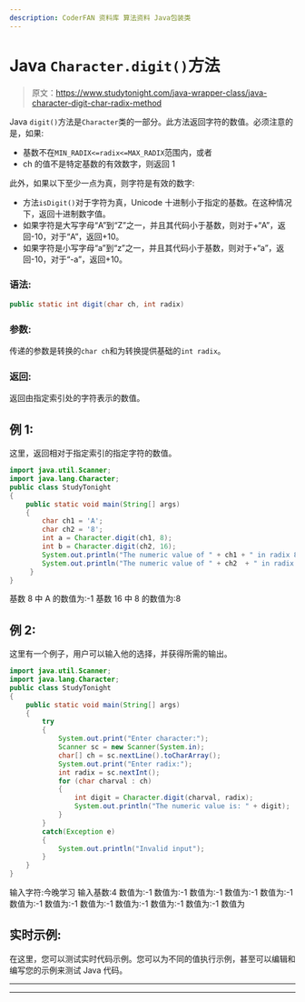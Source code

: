 ```yaml
---
description: CoderFAN 资料库 算法资料 Java包装类
---
```


# Java `Character.digit()`方法

> 原文：<https://www.studytonight.com/java-wrapper-class/java-character-digit-char-radix-method>

Java `digit()`方法是`Character`类的一部分。此方法返回字符的数值。必须注意的是，如果:

*   基数不在`MIN_RADIX<=radix<=MAX_RADIX`范围内，或者
*   ch 的值不是特定基数的有效数字，则返回 1

此外，如果以下至少一点为真，则字符是有效的数字:

*   方法`isDigit()`对于字符为真，Unicode 十进制小于指定的基数。在这种情况下，返回十进制数字值。
*   如果字符是大写字母“A”到“Z”之一，并且其代码小于基数，则对于+“A”，返回-10，对于“A”，返回+10。
*   如果字符是小写字母“a”到“z”之一，并且其代码小于基数，则对于+“a”，返回-10，对于“-a”，返回+10。

### 语法:

```java
public static int digit(char ch, int radix) 
```

### 参数:

传递的参数是转换的`char ch`和为转换提供基础的`int radix`。

### 返回:

返回由指定索引处的字符表示的数值。

## 例 1:

这里，返回相对于指定索引的指定字符的数值。

```java
import java.util.Scanner; 
import java.lang.Character;
public class StudyTonight 
{  
    public static void main(String[] args) 
    {      
        char ch1 = 'A';  
        char ch2 = '8';          
        int a = Character.digit(ch1, 8);  
        int b = Character.digit(ch2, 16);         
        System.out.println("The numeric value of " + ch1 + " in radix 8 is :"+a);  
        System.out.println("The numeric value of " + ch2  + " in radix 16 is :"+b);             
     }  
} 
```

基数 8 中 A 的数值为:-1
基数 16 中 8 的数值为:8

## 例 2:

这里有一个例子，用户可以输入他的选择，并获得所需的输出。

```java
import java.util.Scanner; 
import java.lang.Character;
public class StudyTonight 
{  
	public static void main(String[] args) 
	{      
		try
		{
			System.out.print("Enter character:");  
			Scanner sc = new Scanner(System.in);  
			char[] ch = sc.nextLine().toCharArray();  
			System.out.print("Enter radix:");  
			int radix = sc.nextInt();        
			for (char charval : ch) 
			{  
				int digit = Character.digit(charval, radix);  
				System.out.println("The numeric value is: " + digit);  
			}
		} 
		catch(Exception e)
		{
			System.out.println("Invalid input");  
		}
	}  
} 
```

输入字符:今晚学习
输入基数:4
数值为:-1
数值为:-1
数值为:-1
数值为:-1
数值为:-1
数值为:-1
数值为:-1
数值为:-1
数值为:-1
数值为:-1
数值为:-1
数值为

## 实时示例:

在这里，您可以测试实时代码示例。您可以为不同的值执行示例，甚至可以编辑和编写您的示例来测试 Java 代码。

* * *

* * *